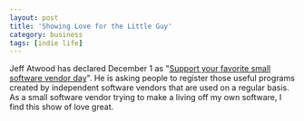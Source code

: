 ```yaml
---
layout: post
title: 'Showing Love for the Little Guy'
category: business
tags: [indie life]
---
```


Jeff Atwood has declared December 1 as "<a href="http://www.codinghorror.com/blog/archives/000735.html">Support your favorite small software vendor day</a>".  He is asking people to register those useful programs created by independent software vendors that are used on a regular basis.  As a small software vendor trying to make a living off my own software, I find this show of love great.
